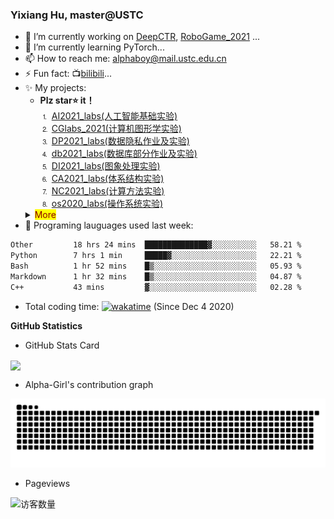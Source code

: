 ### Yixiang Hu, master@USTC
<!--
**Alpha-Girl/Alpha-Girl** is a ✨ _special_ ✨ repository because its `README.md` (this file) appears on your GitHub profile.-->
- 🔭 I’m currently working on [DeepCTR](https://github.com/Alpha-Girl/DeepCTR-Torch), [RoboGame_2021](https://github.com/Alpha-Girl/RoboGame_2021) ...
- 🌱 I’m currently learning PyTorch...
- 📫 How to reach me: [alphaboy@mail.ustc.edu.cn](mailto:alphaboy@mail.ustc.edu.cn)
- ⚡ Fun fact: 📺[bilibili](https://space.bilibili.com/8015655)...
- ✨ My projects:
  * **Plz star⭐ it！** </br>
    ⒈ [AI2021_labs(人工智能基础实验)](https://github.com/Alpha-Girl/AI2021_labs)</br>
    ⒉ [CGlabs_2021(计算机图形学实验)](https://github.com/Alpha-Girl/CGlabs_2021)</br>
    ⒊ [DP2021_labs(数据隐私作业及实验)](https://github.com/Alpha-Girl/DP2021_labs)</br>
    ⒋ [db2021_labs(数据库部分作业及实验)](https://github.com/Alpha-Girl/db2021_labs)</br>
    ⒌ [DI2021_labs(图象处理实验)](https://github.com/Alpha-Girl/DI2021_labs)</br>
    ⒍ [CA2021_labs(体系结构实验)](https://github.com/Alpha-Girl/CA2021_labs)</br>
    ⒎ [NC2021_labs(计算方法实验)](https://github.com/Alpha-Girl/NC2021_labs)</br>
    ⒏ [os2020_labs(操作系统实验)](https://github.com/Alpha-Girl/os2020-labs)</br>
  <details>
  <summary><mark><font color=darkred>More</font></mark></summary>
    &nbsp &nbsp &nbsp  &nbsp⒐ <a href="https://github.com/Alpha-Girl/COD_labs">COD_labs(组成原理实验)</a></br>
    &nbsp &nbsp &nbsp  &nbsp⒑ <a href="https://github.com/Alpha-Girl/CSAPP_labs">CSAPP_labs(深入理解计算机系统实验)</a></br>
    &nbsp &nbsp &nbsp  &nbsp⒒ <a href="https://github.com/Alpha-Girl/Network_2020">Network_labs(计算机网络实验)</a></br>
    &nbsp &nbsp &nbsp  &nbsp⒓ <a href="https://github.com/Alpha-Girl/USTC.OJ">USTC_OJ(科大OJ)</a></br>
    &nbsp &nbsp &nbsp  &nbsp⒔ <a href="https://github.com/Alpha-Girl/algorithm2020_labs">algorithm_labs(算法基础实验)</a></br>
   </details>
- 💬 Programing lauguages used last week: 
<!--START_SECTION:waka-->

```txt
Other         18 hrs 24 mins  ██████████████▓░░░░░░░░░░   58.21 %
Python        7 hrs 1 min     █████▓░░░░░░░░░░░░░░░░░░░   22.21 %
Bash          1 hr 52 mins    █▒░░░░░░░░░░░░░░░░░░░░░░░   05.93 %
Markdown      1 hr 32 mins    █▒░░░░░░░░░░░░░░░░░░░░░░░   04.87 %
C++           43 mins         ▓░░░░░░░░░░░░░░░░░░░░░░░░   02.28 %
```

<!--END_SECTION:waka-->
- Total coding time: [![wakatime](https://wakatime.com/badge/user/c9f4c7b3-0e21-495a-9d1c-ca69e9c813e8.svg)](https://wakatime.com/@c9f4c7b3-0e21-495a-9d1c-ca69e9c813e8) (Since Dec 4 2020)

**GitHub Statistics**
  - GitHub Stats Card
  
  <img align="center" src="https://github-readme-stats.anuraghazra1.vercel.app/api?username=Alpha-Girl&show_icons=true">

  
  - Alpha-Girl's contribution graph
  
  ![Alpha-Girl's contribution graph]( https://raw.githubusercontent.com/plexpt/plexpt/snake/github-snake.svg) 
 
  - Pageviews
  
  <img align='center' src="https://profile-counter.glitch.me/Alpha-Girl/count.svg" alt="访客数量"/>
<!--   [![Alpha-Girl's contribution graph as a Game of Life](https://github4life.herokuapp.com/Alpha-Girl.gif)](https://github4life.herokuapp.com/Alpha-Girl)  -->
